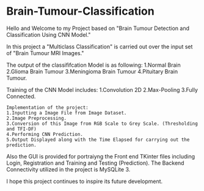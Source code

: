 # Brain-Tumour-Classification 

Hello and Welcome to my Project based on "Brain Tumour Detection and Classification Using CNN Model."

In this project a "Multiclass Classification" is carried out over the input set of "Brain Tumour MRI Images."

The output of the classififcation Model is as following:
  1.Normal Brain
  2.Glioma Brain Tumour
  3.Meningioma Brain Tumour 
  4.Pituitary Brain Tumour.
  
  Training of the CNN Model includes:
    1.Convolution 2D
    2.Max-Pooling
    3.Fully Connected.
    
    Implementation of the project:
    1.Inputting a Image File from Image Dataset.
    2.Image Preprocessing.
    3.Conversion of this Image from RGB Scale to Grey Scale. (Thresholding and TFI-DF)
    4.Performing CNN Prediction.
    5.Output Displayed along with the Time Elapsed for carrying out the prediction.
    
 Also the GUI is provided for portraiyng the Front end TKinter files including Login, Registration and Training and Testing (Prediction).
 The Backend Connectivity utilized in the project is MySQLite 3. 
 
 I hope this project continues to inspire its future development.
